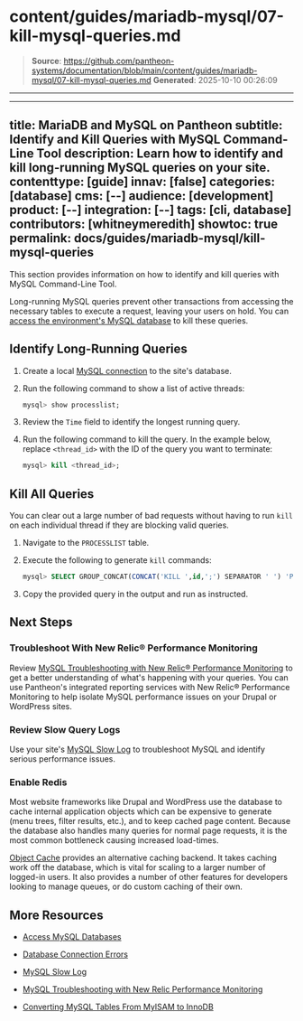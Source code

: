 # content/guides/mariadb-mysql/07-kill-mysql-queries.md

> **Source**: https://github.com/pantheon-systems/documentation/blob/main/content/guides/mariadb-mysql/07-kill-mysql-queries.md
> **Generated**: 2025-10-10 00:26:09

---

---
title: MariaDB and MySQL on Pantheon
subtitle: Identify and Kill Queries with MySQL Command-Line Tool
description: Learn how to identify and kill long-running MySQL queries on your site.
contenttype: [guide]
innav: [false]
categories: [database]
cms: [--]
audience: [development]
product: [--]
integration: [--]
tags: [cli, database]
contributors: [whitneymeredith]
showtoc: true
permalink: docs/guides/mariadb-mysql/kill-mysql-queries
---

This section provides information on how to identify and kill queries with MySQL Command-Line Tool.

Long-running MySQL queries prevent other transactions from accessing the necessary tables to execute a request, leaving your users on hold. You can [access the environment's MySQL database](/guides/mariadb-mysql/mysql-access) to kill these queries.

## Identify Long-Running Queries

1. Create a local [MySQL connection](/guides/mariadb-mysql/mysql-access#access-your-database-directly) to the site's database.

1. Run the following command to show a list of active threads:

    ```sql
    mysql> show processlist;
    ```

1. Review the `Time` field to identify the longest running query.

1. Run the following command to kill the query. In the example below, replace `<thread_id>` with the ID of the query you want to terminate:

    ```sql
    mysql> kill <thread_id>;
    ```

## Kill All Queries

You can clear out a large number of bad requests without having to run `kill` on each individual thread if they are blocking valid queries.

1. Navigate to the `PROCESSLIST` table.

1. Execute the following to generate `kill` commands:

    ```sql
    mysql> SELECT GROUP_CONCAT(CONCAT('KILL ',id,';') SEPARATOR ' ') 'Paste the following query to kill all processes' FROM information_schema.processlist WHERE user<>'system user'\G
    ```

1. Copy the provided query in the output and run as instructed.

## Next Steps

### Troubleshoot With New Relic&reg; Performance Monitoring

Review [MySQL Troubleshooting with New Relic&reg; Performance Monitoring](/guides/new-relic/debug-mysql-new-relic) to get a better understanding of what's happening with your queries. You can use Pantheon's integrated reporting services with New Relic&reg; Performance Monitoring to help isolate MySQL performance issues on your Drupal or WordPress sites.

### Review Slow Query Logs

Use your site's [MySQL Slow Log](/guides/mariadb-mysql/mysql-slow-log) to troubleshoot MySQL and identify serious performance issues.

### Enable Redis

Most website frameworks like Drupal and WordPress use the database to cache internal application objects which can be expensive to generate (menu trees, filter results, etc.), and to keep cached page content. Because the database also handles many queries for normal page requests, it is the most common bottleneck causing increased load-times.

[Object Cache](/object-cache) provides an alternative caching backend. It takes caching work off the database, which is vital for scaling to a larger number of logged-in users. It also provides a number of other features for developers looking to manage queues, or do custom caching of their own.

## More Resources

- [Access MySQL Databases](/guides/mariadb-mysql/mysql-access)

- [Database Connection Errors](/guides/mariadb-mysql/database-connection-errors)

- [MySQL Slow Log](/guides/mariadb-mysql/mysql-slow-log)

- [MySQL Troubleshooting with New Relic Performance Monitoring](/guides/new-relic/debug-mysql-new-relic)

- [Converting MySQL Tables From MyISAM to InnoDB](/guides/mariadb-mysql/myisam-to-innodb)
